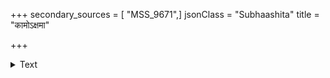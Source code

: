 +++
secondary_sources = [ "MSS_9671",]
jsonClass = "Subhaashita"
title = "कामोऽक्षमा"

+++

<details><summary>Text</summary>

कामोऽक्षमा दक्षिणतानुकम्पा ह्रीः साध्वसं क्रौर्यमनायैता च।  
दम्भोऽभिमानोऽथ च धार्मिकत्वं दैन्यं स्वयूथस्यविमाननं च॥
</details>
